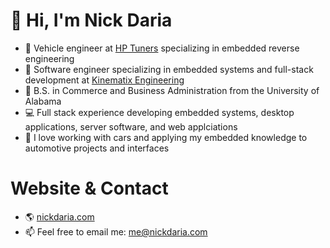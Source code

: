 # 👋 Hi, I'm Nick Daria 
- 💼 Vehicle engineer at [HP Tuners](https://www.hptuners.com/) specializing in embedded reverse engineering
- 💼 Software engineer specializing in embedded systems and full-stack development at [Kinematix Engineering](https://www.kinematixengineering.com/)
- 📖 B.S. in Commerce and Business Administration from the University of Alabama
- 💻 Full stack experience developing embedded systems, desktop applications, server software, and web applciations
- 🚗 I love working with cars and applying my embedded knowledge to automotive projects and interfaces

# Website & Contact
- 🌎 [nickdaria.com](https://www.nickdaria.com)
- 📫 Feel free to email me: [me@nickdaria.com](mailto:me@nickdaria.com)
